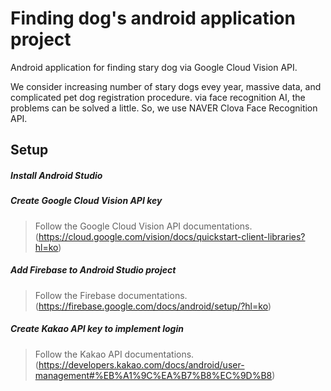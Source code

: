 # Finding dog's android application project
Android application for finding stary dog via Google Cloud Vision API.

We consider increasing number of stary dogs evey year, massive data, and complicated pet dog registration procedure.
via face recognition AI, the problems can be solved a little. So, we use NAVER Clova Face Recognition API.

## Setup

##### Install Android Studio

##### Create Google Cloud Vision API key

> Follow the Google Cloud Vision API documentations. (https://cloud.google.com/vision/docs/quickstart-client-libraries?hl=ko)

##### Add Firebase to Android Studio project

> Follow the Firebase documentations. (https://firebase.google.com/docs/android/setup/?hl=ko)

##### Create Kakao API key to implement login

> Follow the Kakao API documentations. (https://developers.kakao.com/docs/android/user-management#%EB%A1%9C%EA%B7%B8%EC%9D%B8)
